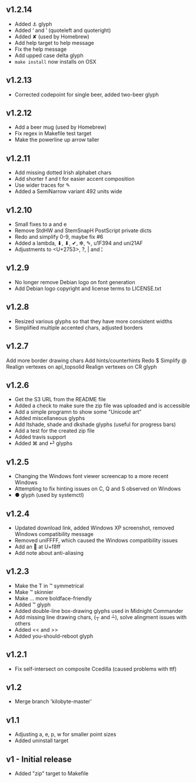 v1.2.14
-------
- Added ⚓ glyph
- Added ‘ and ’ (quoteleft and quoteright)
- Added ✘ (used by Homebrew)
- Add help target to help message
- Fix the help message
- Add upped case delta glyph
- `make install` now installs on OSX

v1.2.13
-------
- Corrected codepoint for single beer, added two-beer glyph

v1.2.12
-------
- Add a beer mug (used by Homebrew)
- Fix regex in Makefile test target
- Make the powerline up arrow taller

v1.2.11
-------
- Add missing dotted Irish alphabet chars
- Add shorter f and t for easier accent composition
- Use wider traces for ✎
- Added a SemiNarrow variant 492 units wide

v1.2.10
-------
- Small fixes to a and e
- Remove StdHW and StemSnapH PostScript private dicts
- Redo and simplify 0-9, maybe fix #6
- Added a lambda, ⬇, ⬇, ✔, ✼, ✎, u1F394 and uni21AF
- Adjustments to <U+2753>, ?, | and ¦

v1.2.9
------
- No longer remove Debian logo on font generation
- Add Debian logo copyright and license terms to LICENSE.txt

v1.2.8
------
- Resized various glyphs so that they have more consistent widths
- Simplified multiple accented chars, adjusted borders

v1.2.7
------
Add more border drawing chars
Add hints/counterhints
Redo $
Simplify @
Realign vertexes on apl_topsolid
Realign vertexes on CR glyph

v1.2.6
------
- Get the S3 URL from the README file
- Added a check to make sure the zip file was uploaded and is accessible
- Add a simple programn to show some "Unicode art"
- Added miscellaneous glyphs
- Add ltshade, shade and dkshade glyphs (useful for progress bars)
- Add a test for the created zip file
- Added travis support
- Added ⌘ and ⏎ glyphs

v1.2.5
------
- Changing the Windows font viewer screencap to a more recent Windows
- Attempting to fix hinting issues on C, Q and S observed on Windows
- ● glyph (used by systemctl)

v1.2.4
------
- Updated download link, added Windows XP screenshot, removed Windows
  compatibility message
- Removed uniFFFF, which caused the Windows compatibility issues
- Add an  at U+f8ff
- Add note about anti-aliasing

v1.2.3
------
- Make the T in ™ symmetrical
- Make ™ skinnier
- Make … more boldface-friendly
- Added ™ glyph
- Added double-line box-drawing glyphs used in Midnight Commander
- Add missing line drawing chars, (┬ and ┴), solve alingment issues with
  others
- Added << and >>
- Added you-should-reboot glyph

v1.2.1
------
- Fix self-intersect on composite Ccedilla (caused problems with ttf)

v1.2
----
- Merge branch 'kilobyte-master'

v1.1
----
- Adjusting a, e, p, w for smaller point sizes
- Added uninstall target

v1 - Initial release
--------------------
- Added "zip" target to Makefile
